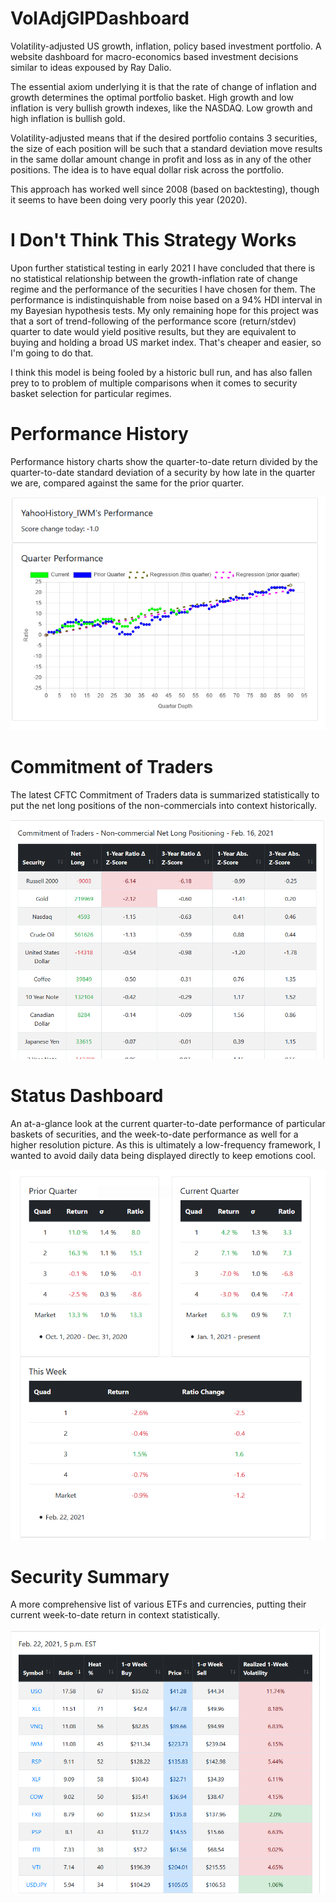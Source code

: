 # VolAdjGIPDashboard
Volatility-adjusted US growth, inflation, policy based investment portfolio. A website dashboard for macro-economics based investment decisions similar to ideas expoused by Ray Dalio. 

The essential axiom underlying it is that the rate of change of inflation and growth determines the optimal portfolio basket. High growth and low inflation is very bullish growth indexes, like the NASDAQ. Low growth and high inflation is bullish gold. 

Volatility-adjusted means that if the desired portfolio contains 3 securities, the size of each position will be such that a standard deviation move results in the same dollar amount change in profit and loss as in any of the other positions. The idea is to have equal dollar risk across the portfolio.

This approach has worked well since 2008 (based on backtesting), though it seems to have been doing very poorly this year (2020). 

# I Don't Think This Strategy Works
Upon further statistical testing in early 2021 I have concluded that there is no statistical relationship between the growth-inflation rate of change regime and the performance of the securities I have chosen for them. The performance is indistinquishable from noise based on a 94% HDI interval in my Bayesian hypothesis tests. My only remaining hope for this project was that a sort of trend-following of the performance score (return/stdev) quarter to date would yield positive results, but they are equivalent to buying and holding a broad US market index. That's cheaper and easier, so I'm going to do that.

I think this model is being fooled by a historic bull run, and has also fallen prey to to problem of multiple comparisons when it comes to security basket selection for particular regimes. 

# Performance History
Performance history charts show the quarter-to-date return divided by the quarter-to-date standard deviation of a security by how late in the quarter we are, compared against the same for the prior quarter.

![Performance History Charts](performance_history.png)

# Commitment of Traders
The latest CFTC Commitment of Traders data is summarized statistically to put the net long positions of the non-commercials into context historically.

![Commitment of Traders Summary](COT.png)

# Status Dashboard
An at-a-glance look at the current quarter-to-date performance of particular baskets of securities, and the week-to-date performance as well for a higher resolution picture. As this is ultimately a low-frequency framework, I wanted to avoid daily data being displayed directly to keep emotions cool.

![Status Dashboard](status_tables.png)

# Security Summary
A more comprehensive list of various ETFs and currencies, putting their current week-to-date return in context statistically. 

![Summary](summary.png)
